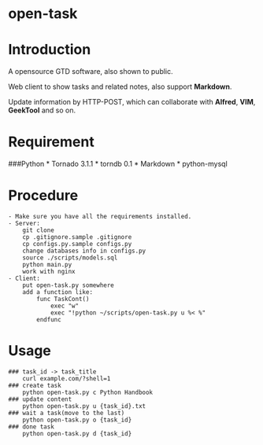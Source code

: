 open-task
=========

# Introduction
A opensource GTD software, also shown to public. 

Web client to show tasks and related notes, also support **Markdown**.

Update information by HTTP-POST, which can collaborate with **Alfred**, **VIM**, **GeekTool** and so on.

# Requirement
###Python
    * Tornado 3.1.1
    * torndb 0.1
    * Markdown
    * python-mysql
# Procedure
    - Make sure you have all the requirements installed.
    - Server: 
        git clone
        cp .gitignore.sample .gitignore
        cp configs.py.sample configs.py
        change databases info in configs.py
        source ./scripts/models.sql
        python main.py
        work with nginx
    - Client:
        put open-task.py somewhere
        add a function like:
            func TaskCont()
                exec "w"
                exec "!python ~/scripts/open-task.py u %< %"
            endfunc
# Usage
    ### task_id -> task_title
        curl example.com/?shell=1
    ### create task
        python open-task.py c Python Handbook
    ### update content
        python open-task.py u {task_id}.txt
    ### wait a task(move to the last)
        python open-task.py o {task_id}
    ### done task
        python open-task.py d {task_id}



